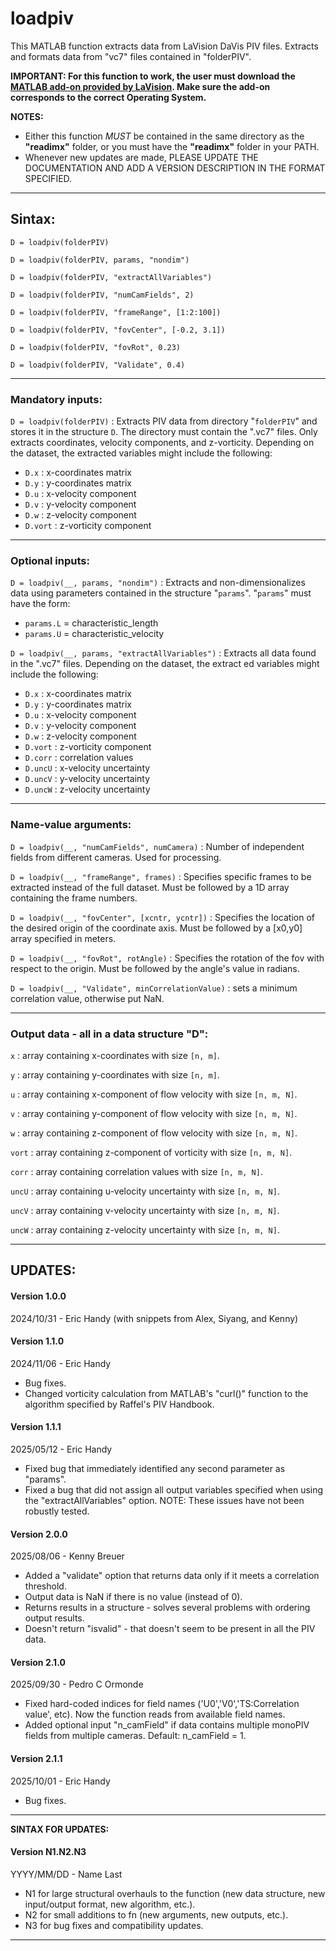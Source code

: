 # loadpiv
This MATLAB function extracts data from LaVision DaVis PIV files.
Extracts and formats data from "vc7" files contained in "folderPIV".

**IMPORTANT: For this function to work, the user must download the [MATLAB add-on provided by LaVision](https://www.lavision.de/en/downloads/software/matlab_add_ons.php).
Make sure the add-on corresponds to the correct Operating System.**

 **NOTES:**
 - Either this function *MUST* be contained in the same directory as the
   **"readimx"** folder, or you must have the **"readimx"** folder in your PATH.
 - Whenever new updates are made, PLEASE UPDATE THE DOCUMENTATION AND ADD A
   VERSION DESCRIPTION IN THE FORMAT SPECIFIED.
 -------------------------------------------------------------------------
 ## Sintax:
 
 `D = loadpiv(folderPIV)`
 
 `D = loadpiv(folderPIV, params, "nondim")`
 
 `D = loadpiv(folderPIV, "extractAllVariables")`
 
 `D = loadpiv(folderPIV, "numCamFields", 2)`
 
 `D = loadpiv(folderPIV, "frameRange", [1:2:100])`
 
 `D = loadpiv(folderPIV, "fovCenter", [-0.2, 3.1])`
 
 `D = loadpiv(folderPIV, "fovRot", 0.23)`
 
 `D = loadpiv(folderPIV, "Validate", 0.4)`
 
 -------------------------------------------------------------------------
 ### Mandatory inputs:

 `D = loadpiv(folderPIV)` : Extracts PIV data from directory "`folderPIV`" and stores it in the structure `D`.
           The directory must contain the ".vc7" files. Only extracts
           coordinates, velocity components, and z-vorticity. Depending on
           the dataset, the extracted variables might include the
           following: <br />
- `D.x` : x-coordinates matrix <br />
- `D.y` : y-coordinates matrix <br />
- `D.u` : x-velocity component <br />
- `D.v` : y-velocity component <br />
- `D.w` : z-velocity component <br />
- `D.vort` : z-vorticity component

 -------------------------------------------------------------------------
 ### Optional inputs:

 `D = loadpiv(__, params, "nondim")` : Extracts and non-dimensionalizes
           data using parameters contained in the structure "`params`".
           "`params`" must have the form: <br />
- `params.L` = characteristic_length <br />
- `params.U` = characteristic_velocity <br />

 `D = loadpiv(__, params, "extractAllVariables")` : Extracts all data
           found in the ".vc7" files. Depending on the dataset, the extract
           ed variables might include the following: <br />
- `D.x` : x-coordinates matrix <br />
- `D.y` : y-coordinates matrix <br />
- `D.u` : x-velocity component <br />
- `D.v` : y-velocity component <br />
- `D.w` : z-velocity component <br />
- `D.vort` : z-vorticity component <br />
- `D.corr` : correlation values <br />
- `D.uncU` : x-velocity uncertainty <br />
- `D.uncV` : y-velocity uncertainty <br />
- `D.uncW` : z-velocity uncertainty <br />

 -------------------------------------------------------------------------
 ### Name-value arguments:

 `D = loadpiv(__, "numCamFields", numCamera)` : Number of independent fields
               from different cameras. Used for processing.

 `D = loadpiv(__, "frameRange", frames)` : Specifies specific frames to
               be extracted instead of the full dataset. Must be followed
               by a 1D array containing the frame numbers.

 `D = loadpiv(__, "fovCenter", [xcntr, ycntr])` : Specifies the location
               of the desired origin of the coordinate axis. Must be
               followed by a [x0,y0] array specified in meters.

 `D = loadpiv(__, "fovRot", rotAngle)` : Specifies the rotation of the
               fov with respect to the origin. Must be followed by the
               angle's value in radians.

 `D = loadpiv(__, "Validate", minCorrelationValue)` : sets a minimum
               correlation value, otherwise put NaN.

 -------------------------------------------------------------------------
 ### Output data - all in a data structure "D":

`x` : array containing x-coordinates with size `[n, m]`.

`y` : array containing y-coordinates with size `[n, m]`.

`u` : array containing x-component of flow velocity with size `[n, m, N]`.

`v` : array containing y-component of flow velocity with size `[n, m, N]`.

`w` : array containing z-component of flow velocity with size `[n, m, N]`.

`vort` : array containing z-component of vorticity with size `[n, m, N]`.

`corr` : array containing correlation values with size `[n, m, N]`.

`uncU` : array containing u-velocity uncertainty with size `[n, m, N]`.

`uncV` : array containing v-velocity uncertainty with size `[n, m, N]`.

`uncW` : array containing z-velocity uncertainty with size `[n, m, N]`.

 -------------------------------------------------------------------------
 ## UPDATES:

 #### Version 1.0.0
 2024/10/31 - Eric Handy (with snippets from Alex, Siyang, and Kenny)
 
 #### Version 1.1.0
 2024/11/06 - Eric Handy
 - Bug fixes.
 - Changed vorticity calculation from MATLAB's "curl()" function to the
   algorithm specified by Raffel's PIV Handbook.

 #### Version 1.1.1
 2025/05/12 - Eric Handy
 - Fixed bug that immediately identified any second parameter as "params".
 - Fixed a bug that did not assign all output variables specified when
   using the "extractAllVariables" option.
 NOTE: These issues have not been robustly tested.

 #### Version 2.0.0
 2025/08/06 - Kenny Breuer
 - Added a "validate" option that returns data only if it meets a correlation
   threshold.
 - Output data is NaN if there is no value (instead of 0).
 - Returns results in a structure - solves several problems with ordering
   output results.
 - Doesn't return "isvalid" - that doesn't seem to be present in all the PIV
   data.

 #### Version 2.1.0
 2025/09/30 - Pedro C Ormonde
 - Fixed hard-coded indices for field names ('U0','V0','TS:Correlation
   value', etc). Now the function reads from available field names.
 - Added optional input "n_camField" if data contains multiple monoPIV 
   fields from multiple cameras. Default: n_camField = 1.

#### Version 2.1.1
 2025/10/01 - Eric Handy
 - Bug fixes.

--------------------------------------------------------------------------
 **SINTAX FOR UPDATES:**
 #### Version N1.N2.N3
 YYYY/MM/DD - Name Last
 - N1 for large structural overhauls to the function (new data structure,
   new input/output format, new algorithm, etc.).
 - N2 for small additions to fn (new arguments, new outputs, etc.).
 - N3 for bug fixes and compatibility updates.
--------------------------------------------------------------------------
